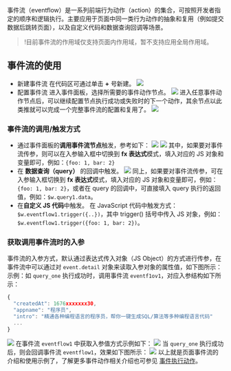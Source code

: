 事件流（eventflow）是一系列前端行为动作（action）的集合，可按照开发者指定的顺序和逻辑执行。主要应用于页面中同一类行为动作的抽象和复用（例如提交数据后跳转页面），以及自定义代码和数据查询回调等场景。

>!目前事件流的作用域仅支持页面内作用域，暂不支持应用全局作用域。

## 事件流的使用
- 新建事件流
在代码区可通过单击 **+** 号新建。
![](https://qcloudimg.tencent-cloud.cn/raw/df93e826dd4151de57366b408761f46d.png)
- 配置事件流
进入事件面板，选择所需要的事件动作节点。
![](https://qcloudimg.tencent-cloud.cn/raw/9404aea5fabae4cb69b7407fc97e1d04.png)
进入任意事件动作节点后，可以继续配置节点执行成功或失败时的下一个动作，其余节点以此类推就可以完成一个完整事件流的配置和复用了。
![](https://qcloudimg.tencent-cloud.cn/raw/69807c22ad3ccfda26ea574959d3bc78.png)


### 事件流的调用/触发方式
- 通过事件面板的**调用事件流节点**触发，参考如下：
![](https://qcloudimg.tencent-cloud.cn/raw/15eea251a2a8765b415c87d53ab45519.png)
![](https://qcloudimg.tencent-cloud.cn/raw/227057e0585097cc94a0b0222d4da19b.png)
其中，如果要对事件流传参，则可以在入参输入框中切换到 **fx 表达式**模式，填入对应的 JS 对象和变量即可，例如：`{foo: 1, bar: 2}`
- 在 **数据查询（query）** 的回调中触发。
![](https://qcloudimg.tencent-cloud.cn/raw/bc8d139c693aba65d83f8ea4d62580fa.png)
同上，如果要对事件流传参，可在入参输入框切换到 **fx 表达式**模式，填入对应的 JS 对象和变量即可，例如：`{foo: 1, bar: 2}`，或者在 query 的回调中，可直接填入 query 执行的返回值，例如：`$w.query1.data`。
- 在**自定义 JS 代码**中触发。
在 JavaScript 代码中触发方式：`$w.eventflow1.trigger({..})`，其中 trigger() 括号中传入 JS 对象，例如：`$w.eventflow1.trigger({foo: 1, bar: 2})`。



### 获取调用事件流时的入参
事件流的入参方式，默认通过表达式传入对象（JS Object）的方式进行传参，在事件流中可以通过对 `event.detail` 对象来读取入参对象的属性值，如下图所示：
示例：如 `query_one` 执行成功时，调用事件流 `eventf1ov1`，对应入参结构如下所示：
```javascript
{
  "createdAt": 1676xxxxxxx30,
  "appname": "程序员",
  "intro": "精通各种编程语言的程序员，帮你一键生成SQL/算法等多种编程语言代码"
  ...
}
```
![](https://qcloudimg.tencent-cloud.cn/raw/7970d025539cb0b2652d191b0cd18f39.png)
在事件流 `eventflow1` 中获取入参值方式示例如下：
![](https://qcloudimg.tencent-cloud.cn/raw/b459aeb33f28402626e3f2207c4818d9.png)
当 `query_one` 执行成功后，则会回调事件流 `eventflow1`，效果如下图所示：
![](https://qcloudimg.tencent-cloud.cn/raw/b83cb3237839ae13a9419b19fba78db8.png)
以上就是页面事件流的介绍和使用示例了，了解更多事件动作相关介绍也可参见 [事件执行动作](https://cloud.tencent.com/document/product/1301/61120)。
